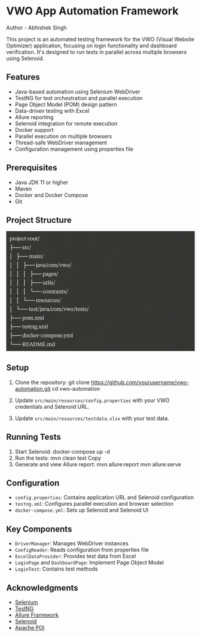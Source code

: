 # VWO App Automation Framework

Author -  Abhishek Singh

This project is an automated testing framework for the VWO (Visual Website Optimizer) application, focusing on login functionality and dashboard verification. It's designed to run tests in parallel across multiple browsers using Selenoid.

## Features

- Java-based automation using Selenium WebDriver
- TestNG for test orchestration and parallel execution
- Page Object Model (POM) design pattern
- Data-driven testing with Excel
- Allure reporting
- Selenoid integration for remote execution
- Docker support
- Parallel execution on multiple browsers
- Thread-safe WebDriver management
- Configuration management using properties file

## Prerequisites

- Java JDK 11 or higher
- Maven
- Docker and Docker Compose
- Git

## Project Structure
![img_1.png](img_1.png)

## Setup

1. Clone the repository:
   git clone https://github.com/yourusername/vwo-automation.git
   cd vwo-automation
2. Update `src/main/resources/config.properties` with your VWO credentials and Selenoid URL.

3. Update `src/main/resources/testdata.xlsx` with your test data.

## Running Tests

1. Start Selenoid:
   docker-compose up -d
2. Run the tests:
   mvn clean test
   Copy
3. Generate and view Allure report:
   mvn allure:report
   mvn allure:serve

## Configuration

- `config.properties`: Contains application URL and Selenoid configuration
- `testng.xml`: Configures parallel execution and browser selection
- `docker-compose.yml`: Sets up Selenoid and Selenoid UI

## Key Components

- `DriverManager`: Manages WebDriver instances
- `ConfigReader`: Reads configuration from properties file
- `ExcelDataProvider`: Provides test data from Excel
- `LoginPage` and `DashboardPage`: Implement Page Object Model
- `LoginTest`: Contains test methods

## Acknowledgments

- [Selenium](https://www.selenium.dev/)
- [TestNG](https://testng.org/)
- [Allure Framework](https://docs.qameta.io/allure/)
- [Selenoid](https://aerokube.com/selenoid/)
- [Apache POI](https://poi.apache.org/)




